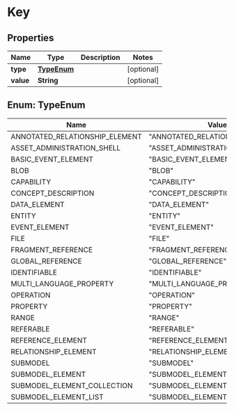 

# Key


## Properties

| Name | Type | Description | Notes |
|------------ | ------------- | ------------- | -------------|
|**type** | [**TypeEnum**](#TypeEnum) |  |  [optional] |
|**value** | **String** |  |  [optional] |



## Enum: TypeEnum

| Name | Value |
|---- | -----|
| ANNOTATED_RELATIONSHIP_ELEMENT | &quot;ANNOTATED_RELATIONSHIP_ELEMENT&quot; |
| ASSET_ADMINISTRATION_SHELL | &quot;ASSET_ADMINISTRATION_SHELL&quot; |
| BASIC_EVENT_ELEMENT | &quot;BASIC_EVENT_ELEMENT&quot; |
| BLOB | &quot;BLOB&quot; |
| CAPABILITY | &quot;CAPABILITY&quot; |
| CONCEPT_DESCRIPTION | &quot;CONCEPT_DESCRIPTION&quot; |
| DATA_ELEMENT | &quot;DATA_ELEMENT&quot; |
| ENTITY | &quot;ENTITY&quot; |
| EVENT_ELEMENT | &quot;EVENT_ELEMENT&quot; |
| FILE | &quot;FILE&quot; |
| FRAGMENT_REFERENCE | &quot;FRAGMENT_REFERENCE&quot; |
| GLOBAL_REFERENCE | &quot;GLOBAL_REFERENCE&quot; |
| IDENTIFIABLE | &quot;IDENTIFIABLE&quot; |
| MULTI_LANGUAGE_PROPERTY | &quot;MULTI_LANGUAGE_PROPERTY&quot; |
| OPERATION | &quot;OPERATION&quot; |
| PROPERTY | &quot;PROPERTY&quot; |
| RANGE | &quot;RANGE&quot; |
| REFERABLE | &quot;REFERABLE&quot; |
| REFERENCE_ELEMENT | &quot;REFERENCE_ELEMENT&quot; |
| RELATIONSHIP_ELEMENT | &quot;RELATIONSHIP_ELEMENT&quot; |
| SUBMODEL | &quot;SUBMODEL&quot; |
| SUBMODEL_ELEMENT | &quot;SUBMODEL_ELEMENT&quot; |
| SUBMODEL_ELEMENT_COLLECTION | &quot;SUBMODEL_ELEMENT_COLLECTION&quot; |
| SUBMODEL_ELEMENT_LIST | &quot;SUBMODEL_ELEMENT_LIST&quot; |



